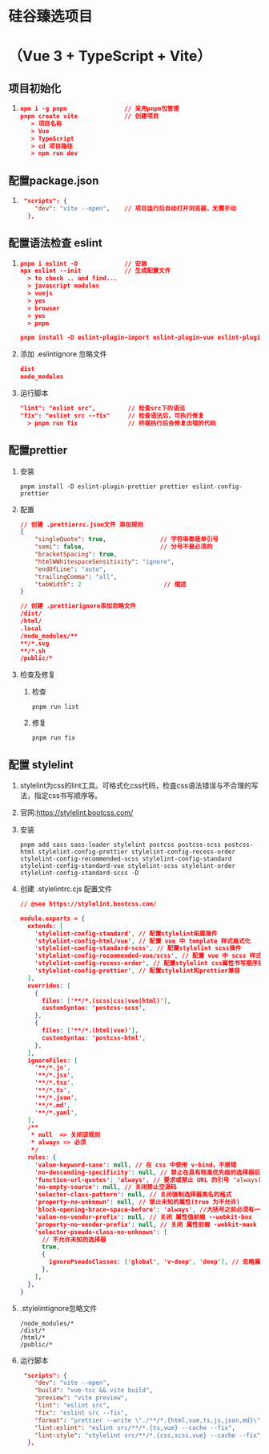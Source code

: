 # 硅谷臻选项目

# （Vue 3 + TypeScript + Vite）



## 项目初始化

1. ```json
   npm i -g pnpm                // 采用pnpm包管理
   pnpm create vite             // 创建项目
      > 项目名称
      > Vue
      > TypeScript
      > cd 项目路径
      > npm run dev            
   ```

   

## 配置package.json

1. ```json
    "scripts": {
       "dev": "vite --open",    // 项目运行后自动打开浏览器，无需手动
     },
   ```

   

## 配置语法检查 eslint

1. ```json
   pnpm i eslint -D             // 安装
   npx eslint --init            // 生成配置文件
     > to check .. and find...
     > javascript modules
     > vuejs
     > yes
     > browser
     > yes
     > pnpm
   
   pnpm install -D eslint-plugin-import eslint-plugin-vue eslint-plugin-node eslint-plugin-prettier eslint-config-prettier eslint-plugin-node @babel/eslint-parser
   ```

2. 添加 .eslintignore 忽略文件

   ```json
   dist
   node_modules
   ```

3. 运行脚本

   ```json
   "lint": "eslint src",         // 检查src下的语法
   "fix": "eslint src --fix"     // 检查语法后，可执行修复
     > pnpm run fix              // 终端执行后会修复出错的代码
   ```

## 配置prettier

1. 安装

   ```
   pnpm install -D eslint-plugin-prettier prettier eslint-config-prettier
   ```

2. 配置

   ```json
   // 创建 .prettierrc.json文件 添加规则
   {
       "singleQuote": true,               // 字符串都是单引号
       "semi": false,                     // 分号不是必须的
       "bracketSpacing": true,            
       "htmlWWhitespaceSensitivity": "ignore",
       "endOfLine": "auto",
       "trailingComma": "all",
       "tabWidth": 2                       // 缩进
   }
   
   // 创建 .prettierignore添加忽略文件
   /dist/
   /html/
   .local
   /node_modules/**
   **/*.svg
   **/*.sh
   /public/*
   
   
   ```

3. 检查及修复

   1. 检查

      ```
      pnpm run list
      ```

   2. 修复

      ```
      pnpm run fix 
      ```

## 配置 stylelint

1. stylelint为css的lint工具。可格式化css代码，检査css语法错误与不合理的写法，指定css书写顺序等。

2. 官网:https://stylelint.bootcss.com/

3. 安装

   ```
   pnpm add sass sass-loader stylelint postcss postcss-scss postcss-html stylelint-config-prettier stylelint-config-recess-order stylelint-config-recommended-scss stylelint-config-standard stylelint-config-standard-vue stylelint-scss stylelint-order stylelint-config-standard-scss -D
   ```

4. 创建 .stylelintrc.cjs   配置文件

   ```json
   // @see https://stylelint.bootcss.com/
   
   module.exports = {
     extends: [
       'stylelint-config-standard', // 配置stylelint拓展插件
       'stylelint-config-html/vue', // 配置 vue 中 template 样式格式化
       'stylelint-config-standard-scss', // 配置stylelint scss插件
       'stylelint-config-recommended-vue/scss', // 配置 vue 中 scss 样式格式化
       'stylelint-config-recess-order', // 配置stylelint css属性书写顺序插件,
       'stylelint-config-prettier', // 配置stylelint和prettier兼容
     ],
     overrides: [
       {
         files: ['**/*.(scss|css|vue|html)'],
         customSyntax: 'postcss-scss',
       },
       {
         files: ['**/*.(html|vue)'],
         customSyntax: 'postcss-html',
       },
     ],
     ignoreFiles: [
       '**/*.js',
       '**/*.jsx',
       '**/*.tsx',
       '**/*.ts',
       '**/*.json',
       '**/*.md',
       '**/*.yaml',
     ],
     /**
      * null  => 关闭该规则
      * always => 必须
      */
     rules: {
       'value-keyword-case': null, // 在 css 中使用 v-bind，不报错
       'no-descending-specificity': null, // 禁止在具有较高优先级的选择器后出现被其覆盖的较低优先级的选择器
       'function-url-quotes': 'always', // 要求或禁止 URL 的引号 "always(必须加上引号)"|"never(没有引号)"
       'no-empty-source': null, // 关闭禁止空源码
       'selector-class-pattern': null, // 关闭强制选择器类名的格式
       'property-no-unknown': null, // 禁止未知的属性(true 为不允许)
       'block-opening-brace-space-before': 'always', //大括号之前必须有一个空格或不能有空白符
       'value-no-vendor-prefix': null, // 关闭 属性值前缀 --webkit-box
       'property-no-vendor-prefix': null, // 关闭 属性前缀 -webkit-mask
       'selector-pseudo-class-no-unknown': [
         // 不允许未知的选择器
         true,
         {
           ignorePseudoClasses: ['global', 'v-deep', 'deep'], // 忽略属性，修改element默认样式的时候能使用到
         },
       ],
     },
   }
   ```

5. .stylelintignore忽略文件

   ```
   /node_modules/*
   /dist/*
   /html/*
   /public/*
   ```

6. 运行脚本

   ```json
    "scripts": {
       "dev": "vite --open",
       "build": "vue-tsc && vite build",
       "preview": "vite preview",
       "lint": "eslint src",
       "fix": "eslint src --fix",
       "format": "prettier --write \"./**/*.{html,vue,ts,js,json,md}\"",
       "lint:eslint": "eslint src/**/*.{ts,vue} --cache --fix",
       "lint:style": "stylelint src/**/*.{css,scss,vue} --cache --fix"
     },
   ```

   




